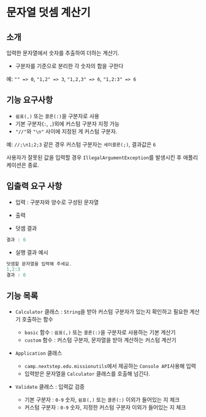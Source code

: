 # 문자열 덧셈 계산기

## 소개

입력한 문자열에서 숫자를 추출하여 더하는 계산기.

- 구분자를 기준으로 분리한 각 숫자의 합을 구한다

예: `"" => 0`, `"1,2" => 3`, `"1,2,3" => 6`, `"1,2:3" => 6`

## 기능 요구사항

- `쉼표(,)` 또는 `콜론(:)`을 구분자로 사용
- 기본 구분자(`:`, `,`)외에 커스텀 구분자 지정 가능
- `"//"`와 `"\n"` 사이에 지정된 게 커스텀 구분자.

예: `//;\n1;2;3` 같은 경우 커스텀 구분자는 `세미콜론(;)`, 결과값은 `6`

사용자가 잘못된 값을 입력할 경우 `IllegalArgumentException`를 발생시킨 후 애플리케이션은 종료.

## 입출력 요구 사항

- 입력 : 구분자와 양수로 구성된 문자열
- 출력

- 덧셈 결과
``` java
결과 : 6
```
- 실행 결과 예시

``` java
덧셈할 문자열을 입력해 주세요.
1,2:3
결과 : 6
```

## 기능 목록

- `Calculator` 클래스 : `String`을 받아 커스텀 구분자가 있는지 확인하고 필요한 계산기 호출하는 함수
    - `basic` 함수 : `쉼표(,)` 또는 `콜론(:)`을 구분자로 사용하는 기본 계산기
    - `custom` 함수 : 커스텀 구분자, 문자열을 받아 계산하는 커스텀 계산기

- `Application` 클래스
    - `camp.nextstep.edu.missionutils`에서 제공하는 `Console API`사용해 입력
    - 입력받은 문자열을 `Calculator` 클래스를 호출해 넘긴다.

- `Validate` 클래스 : 입력값 검증
    - 기본 구분자 : `0-9` 숫자, `쉼표(,)` 또는 `콜론(:)` 이외가 들어있는 지 체크
    - 커스텀 구분자 : `0-9` 숫자, 지정한 커스텀 구분자 이외가 들어있는 지 체크

